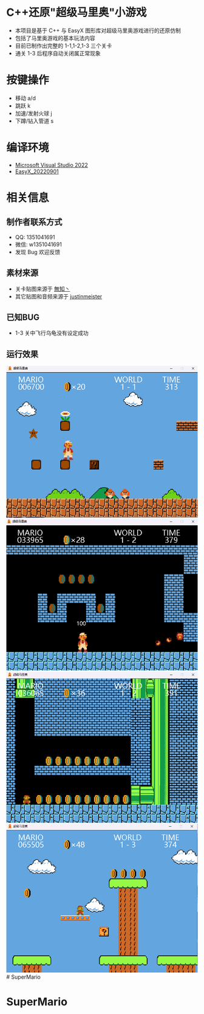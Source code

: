 # C++还原"超级马里奥"小游戏  
* 本项目是基于 C++ 与 EasyX 图形库对超级马里奥游戏进行的还原仿制  
* 包括了马里奥游戏的基本玩法内容  
* 目前已制作出完整的 1-1,1-2,1-3 三个关卡  
* 通关 1-3 后程序自动关闭属正常现象  
# 按键操作  
* 移动 a/d  
* 跳跃 k  
* 加速/发射火球 j  
* 下蹲/钻入管道 s  
# 编译环境  
* [Microsoft Visual Studio 2022](https://visualstudio.microsoft.com/)  
* [EasyX_20220901](https://easyx.cn/)  
# 相关信息  
## 制作者联系方式
* QQ: 1351041691  
* 微信: w1351041691  
* 发现 Bug 欢迎反馈  
## 素材来源  
* 关卡贴图来源于 [無知丶](https://www.bilibili.com/read/cv16006599?spm_id_from=333.999.0.0)  
* 其它贴图和音频来源于 [justinmeister](https://github.com/justinmeister/Mario-Level-1)  
## 已知BUG  
* 1-3 关中飞行乌龟没有设定成功  
## 运行效果  
![运行效果1](/doc/IMG1.png)  
![运行效果2](/doc/IMG2.png)  
![运行效果3](/doc/IMG3.png)  
![运行效果4](/doc/IMG4.png)  # SuperMario
# SuperMario
